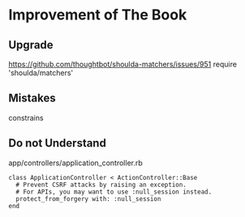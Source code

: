 # Improvement of The Book

## Upgrade
https://github.com/thoughtbot/shoulda-matchers/issues/951
require 'shoulda/matchers'


## Mistakes
constrains 


## Do not Understand

app/controllers/application_controller.rb
```
class ApplicationController < ActionController::Base
  # Prevent CSRF attacks by raising an exception.
  # For APIs, you may want to use :null_session instead.
  protect_from_forgery with: :null_session
end
```